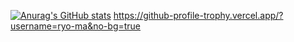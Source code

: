 [![Anurag's GitHub stats](https://github-readme-stats.vercel.app/api?username=anuraghazra)](https://github.com/anuraghazra/github-readme-stats)
https://github-profile-trophy.vercel.app/?username=ryo-ma&no-bg=true
